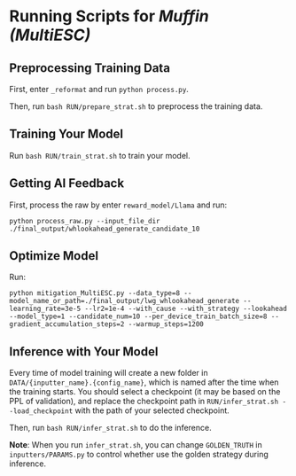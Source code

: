 # Running Scripts for *Muffin (MultiESC)*

## Preprocessing Training Data

First, enter `_reformat` and run `python process.py`.

Then, run `bash RUN/prepare_strat.sh` to preprocess the training data.

## Training Your Model

Run `bash RUN/train_strat.sh` to train your model.

## Getting AI Feedback
First, process the raw by enter ``reward_model/Llama`` and run:
```console
python process_raw.py --input_file_dir ./final_output/whlookahead_generate_candidate_10
```

## Optimize Model

Run:
```console
python mitigation_MultiESC.py --data_type=8 --model_name_or_path=./final_output/lwg_whlookahead_generate --learning_rate=3e-5 --lr2=1e-4 --with_cause --with_strategy --lookahead --model_type=1 --candidate_num=10 --per_device_train_batch_size=8 --gradient_accumulation_steps=2 --warmup_steps=1200
```

## Inference with Your Model

Every time of model training will create a new folder in `DATA/{inputter_name}.{config_name}`, which is named after the time when the training starts. You should select a checkpoint (it may be based on the PPL of validation), and replace the checkpoint path in `RUN/infer_strat.sh --load_checkpoint` with the path of your selected checkpoint.

Then, run `bash RUN/infer_strat.sh` to do the inference.

**Note**: When you run `infer_strat.sh`, you can change `GOLDEN_TRUTH` in  `inputters/PARAMS.py` to control whether use the golden strategy during inference.

